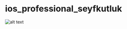 # ios_professional_seyfkutluk

![alt text](https://github.com/seyfkutluk/ios_professional_seyfkutluk/blob/main/wikipediaImage.png?raw=true)

